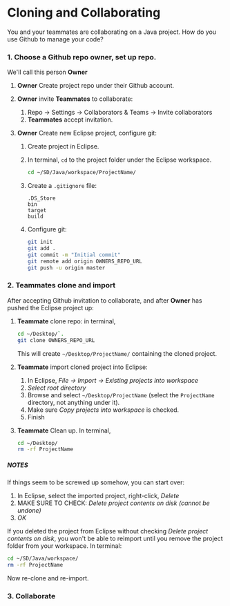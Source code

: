 # Cloning and Collaborating

You and your teammates are collaborating on a Java project.  How do you use Github to manage your code?

### 1. Choose a Github repo owner, set up repo.
We'll call this person **Owner**

1. **Owner** Create project repo under their Github account.

2. **Owner** invite **Teammates** to collaborate:
   1. Repo -> Settings -> Collaborators & Teams -> Invite collaborators
   2. **Teammates** accept invitation.
   
3. **Owner** Create new Eclipse project, configure git:
   1. Create project in Eclipse.
   2. In terminal, `cd` to the project folder under the Eclipse workspace.
   
      ```bash
      cd ~/SD/Java/workspace/ProjectName/
      ```
      
   3. Create a `.gitignore` file:
   
      ```
      .DS_Store
      bin
      target
      build
      ```
   4. Configure git:
   
      ```bash
      git init
      git add .
      git commit -m "Initial commit"
      git remote add origin OWNERS_REPO_URL
      git push -u origin master
      ```

### 2. Teammates clone and import

After accepting Github invitation to collaborate, and after **Owner** has pushed the Eclipse project up:

1. **Teammate** clone repo:  in terminal,

   ```bash
   cd ~/Desktop/`.
   git clone OWNERS_REPO_URL
   ```
   
   This will create `~/Desktop/ProjectName/` containing the cloned project.
   
2. **Teammate** import cloned project into Eclipse:

   1. In Eclipse, *File -> Import -> Existing projects into workspace*
   2. *Select root directory*
   3. Browse and select `~/Desktop/ProjectName` (select the `ProjectName` directory, not anything under it).
   4. Make sure *Copy projects into workspace* is checked.
   5. Finish
 
3. **Teammate** Clean up.  In terminal,

   ```bash
   cd ~/Desktop/
   rm -rf ProjectName
   ```
   
##### NOTES
If things seem to be screwed up somehow, you can start over:
1. In Eclipse, select the imported project, right-click, *Delete*
2. MAKE SURE TO CHECK: *Delete project contents on disk (cannot be undone)*
3. *OK*

If you deleted the project from Eclipse without checking *Delete project contents on disk*, you won't be able to reimport until you remove the project folder from your workspace.  In terminal:
```bash
cd ~/SD/Java/workspace/
rm -rf ProjectName
```

Now re-clone and re-import.


### 3. Collaborate

   
